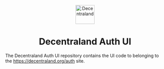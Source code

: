 <p align="center">
  <a href="https://decentraland.org">
    <img alt="Decentraland" src="https://decentraland.org/images/logo.png" width="60" />
  </a>
</p>
<h1 align="center">
  Decentraland Auth UI
</h1>

The Decentraland Auth UI repository contains the UI code to belonging to the https://decentraland.org/auth site.
